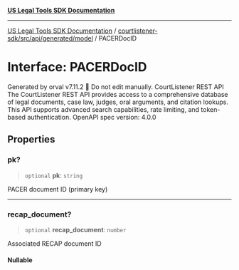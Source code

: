[**US Legal Tools SDK Documentation**](../../../../../../README.md)

***

[US Legal Tools SDK Documentation](../../../../../../README.md) / [courtlistener-sdk/src/api/generated/model](../README.md) / PACERDocID

# Interface: PACERDocID

Generated by orval v7.11.2 🍺
Do not edit manually.
CourtListener REST API
The CourtListener REST API provides access to a comprehensive database of legal documents, case law, judges, oral arguments, and citation lookups. This API supports advanced search capabilities, rate limiting, and token-based authentication.
OpenAPI spec version: 4.0.0

## Properties

### pk?

> `optional` **pk**: `string`

PACER document ID (primary key)

***

### recap\_document?

> `optional` **recap\_document**: `number`

Associated RECAP document ID

#### Nullable

